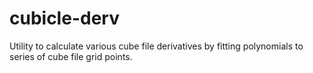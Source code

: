 

cubicle-derv
============

Utility to calculate various cube file derivatives by fitting polynomials to series of cube file grid points.
